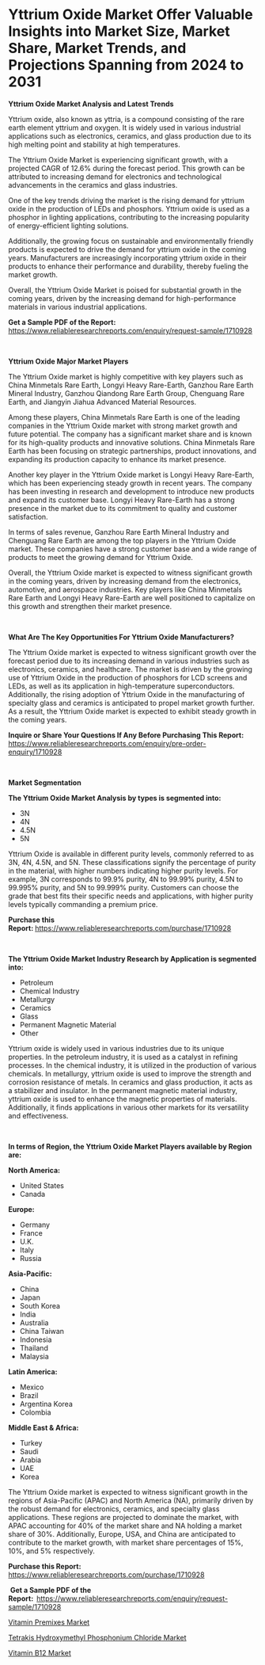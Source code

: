 <p><h1>Yttrium Oxide Market Offer Valuable Insights into Market Size, Market Share, Market Trends, and Projections Spanning from 2024 to 2031</h1></p><p><strong>Yttrium Oxide Market Analysis and Latest Trends</strong></p>
<p><p>Yttrium oxide, also known as yttria, is a compound consisting of the rare earth element yttrium and oxygen. It is widely used in various industrial applications such as electronics, ceramics, and glass production due to its high melting point and stability at high temperatures.</p><p>The Yttrium Oxide Market is experiencing significant growth, with a projected CAGR of 12.6% during the forecast period. This growth can be attributed to increasing demand for electronics and technological advancements in the ceramics and glass industries.</p><p>One of the key trends driving the market is the rising demand for yttrium oxide in the production of LEDs and phosphors. Yttrium oxide is used as a phosphor in lighting applications, contributing to the increasing popularity of energy-efficient lighting solutions.</p><p>Additionally, the growing focus on sustainable and environmentally friendly products is expected to drive the demand for yttrium oxide in the coming years. Manufacturers are increasingly incorporating yttrium oxide in their products to enhance their performance and durability, thereby fueling the market growth.</p><p>Overall, the Yttrium Oxide Market is poised for substantial growth in the coming years, driven by the increasing demand for high-performance materials in various industrial applications.</p></p>
<p><strong>Get a Sample PDF of the Report:&nbsp;</strong> <a href="https://www.reliableresearchreports.com/enquiry/request-sample/1710928">https://www.reliableresearchreports.com/enquiry/request-sample/1710928</a></p>
<p>&nbsp;</p>
<p><strong>Yttrium Oxide Major Market Players</strong></p>
<p><p>The Yttrium Oxide market is highly competitive with key players such as China Minmetals Rare Earth, Longyi Heavy Rare-Earth, Ganzhou Rare Earth Mineral Industry, Ganzhou Qiandong Rare Earth Group, Chenguang Rare Earth, and Jiangyin Jiahua Advanced Material Resources.</p><p>Among these players, China Minmetals Rare Earth is one of the leading companies in the Yttrium Oxide market with strong market growth and future potential. The company has a significant market share and is known for its high-quality products and innovative solutions. China Minmetals Rare Earth has been focusing on strategic partnerships, product innovations, and expanding its production capacity to enhance its market presence.</p><p>Another key player in the Yttrium Oxide market is Longyi Heavy Rare-Earth, which has been experiencing steady growth in recent years. The company has been investing in research and development to introduce new products and expand its customer base. Longyi Heavy Rare-Earth has a strong presence in the market due to its commitment to quality and customer satisfaction.</p><p>In terms of sales revenue, Ganzhou Rare Earth Mineral Industry and Chenguang Rare Earth are among the top players in the Yttrium Oxide market. These companies have a strong customer base and a wide range of products to meet the growing demand for Yttrium Oxide.</p><p>Overall, the Yttrium Oxide market is expected to witness significant growth in the coming years, driven by increasing demand from the electronics, automotive, and aerospace industries. Key players like China Minmetals Rare Earth and Longyi Heavy Rare-Earth are well positioned to capitalize on this growth and strengthen their market presence.</p></p>
<p>&nbsp;</p>
<p><strong>What Are The Key Opportunities For Yttrium Oxide Manufacturers?</strong></p>
<p><p>The Yttrium Oxide market is expected to witness significant growth over the forecast period due to its increasing demand in various industries such as electronics, ceramics, and healthcare. The market is driven by the growing use of Yttrium Oxide in the production of phosphors for LCD screens and LEDs, as well as its application in high-temperature superconductors. Additionally, the rising adoption of Yttrium Oxide in the manufacturing of specialty glass and ceramics is anticipated to propel market growth further. As a result, the Yttrium Oxide market is expected to exhibit steady growth in the coming years.</p></p>
<p><strong>Inquire or Share Your Questions If Any Before Purchasing This Report:</strong> <a href="https://www.reliableresearchreports.com/enquiry/pre-order-enquiry/1710928">https://www.reliableresearchreports.com/enquiry/pre-order-enquiry/1710928</a></p>
<p>&nbsp;</p>
<p><strong>Market Segmentation</strong></p>
<p><strong>The Yttrium Oxide Market Analysis by types is segmented into:</strong></p>
<p><ul><li>3N</li><li>4N</li><li>4.5N</li><li>5N</li></ul></p>
<p><p>Yttrium Oxide is available in different purity levels, commonly referred to as 3N, 4N, 4.5N, and 5N. These classifications signify the percentage of purity in the material, with higher numbers indicating higher purity levels. For example, 3N corresponds to 99.9% purity, 4N to 99.99% purity, 4.5N to 99.995% purity, and 5N to 99.999% purity. Customers can choose the grade that best fits their specific needs and applications, with higher purity levels typically commanding a premium price.</p></p>
<p><strong>Purchase this Report:&nbsp;</strong><a href="https://www.reliableresearchreports.com/purchase/1710928">https://www.reliableresearchreports.com/purchase/1710928</a></p>
<p>&nbsp;</p>
<p><strong>The Yttrium Oxide Market Industry Research by Application is segmented into:</strong></p>
<p><ul><li>Petroleum</li><li>Chemical Industry</li><li>Metallurgy</li><li>Ceramics</li><li>Glass</li><li>Permanent Magnetic Material</li><li>Other</li></ul></p>
<p><p>Yttrium oxide is widely used in various industries due to its unique properties. In the petroleum industry, it is used as a catalyst in refining processes. In the chemical industry, it is utilized in the production of various chemicals. In metallurgy, yttrium oxide is used to improve the strength and corrosion resistance of metals. In ceramics and glass production, it acts as a stabilizer and insulator. In the permanent magnetic material industry, yttrium oxide is used to enhance the magnetic properties of materials. Additionally, it finds applications in various other markets for its versatility and effectiveness.</p></p>
<p>&nbsp;</p>
<p><strong>In terms of Region, the Yttrium Oxide Market Players available by Region are:</strong></p>
<p>
    <p> <strong> North America: </strong>
        <ul>
            <li>United States</li>
            <li>Canada</li>
        </ul>
        </p> 
    <p> <strong> Europe: </strong>
        <ul>
            <li>Germany</li>
            <li>France</li>
            <li>U.K.</li>
            <li>Italy</li>
            <li>Russia</li>
        </ul>
        </p> 
    <p> <strong> Asia-Pacific: </strong>
        <ul>
            <li>China</li>
            <li>Japan</li>
            <li>South Korea</li>
            <li>India</li>
            <li>Australia</li>
            <li>China Taiwan</li>
            <li>Indonesia</li>
            <li>Thailand</li>
            <li>Malaysia</li>
        </ul>
        </p> 
    <p> <strong> Latin America: </strong>
        <ul>
            <li>Mexico</li>
            <li>Brazil</li>
            <li>Argentina Korea</li>
            <li>Colombia</li>
        </ul>
        </p> 
    <p> <strong> Middle East & Africa: </strong>
        <ul>
            <li>Turkey</li>
            <li>Saudi</li>
            <li>Arabia</li>
            <li>UAE</li>
            <li>Korea</li>
        </ul>
    </p>
    </p>
<p><p>The Yttrium Oxide market is expected to witness significant growth in the regions of Asia-Pacific (APAC) and North America (NA), primarily driven by the robust demand for electronics, ceramics, and specialty glass applications. These regions are projected to dominate the market, with APAC accounting for 40% of the market share and NA holding a market share of 30%. Additionally, Europe, USA, and China are anticipated to contribute to the market growth, with market share percentages of 15%, 10%, and 5% respectively.</p></p>
<p><strong>Purchase this Report: </strong><a href="https://www.reliableresearchreports.com/purchase/1710928">https://www.reliableresearchreports.com/purchase/1710928</a></p>
<p>&nbsp;<strong>Get a Sample PDF of the Report:&nbsp;&nbsp;</strong><a href="https://www.reliableresearchreports.com/enquiry/request-sample/1710928">https://www.reliableresearchreports.com/enquiry/request-sample/1710928</a></p>
<p><strong></strong></p>
<p><p><a href="https://github.com/pjcfca/Market-Research-Report-List-1/blob/main/vitamin-premixes-market.md">Vitamin Premixes Market</a></p><p><a href="https://github.com/johnbach50/Market-Research-Report-List-2/blob/main/tetrakis-hydroxymethyl-phosphonium-chloride-market.md">Tetrakis Hydroxymethyl Phosphonium Chloride Market</a></p><p><a href="https://github.com/wusalecollins540tpqoz/Market-Research-Report-List-1/blob/main/vitamin-b12-market.md">Vitamin B12 Market</a></p></p>
